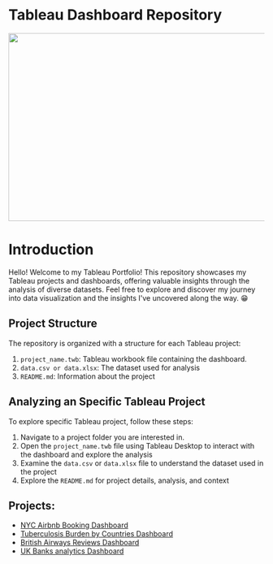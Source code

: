 # Tableau Dashboard Repository
 <p align="center">
  <img width="600" height="370" src="https://github.com/user-attachments/assets/3c8f1d22-16d1-4824-b3a5-ed33cb067e64">

# Introduction
Hello! Welcome to my Tableau Portfolio! This repository showcases my Tableau projects and dashboards, offering valuable insights through the analysis of diverse datasets. Feel free to explore and discover my journey into data visualization and the insights I've uncovered along the way. :grin:

## Project Structure 

The repository is organized with a structure for each Tableau project: 
1. ```project_name.twb```: Tableau workbook file containing the dashboard.
2. ```data.csv or data.xlsx```: The dataset used for analysis
3. ```README.md```: Information about the project

## Analyzing an Specific Tableau Project
To explore specific Tableau project, follow these steps:
1. Navigate to a project folder you are interested in.
2. Open the ```project_name.twb``` file using Tableau Desktop to interact with the dashboard and explore the analysis
3. Examine the ```data.csv``` or ```data.xlsx``` file to understand the dataset used in the project
4. Explore the ```README.md``` for project details, analysis, and context

## Projects: 

* [NYC Airbnb Booking Dashboard](https://github.com/ivanmu-1/Tableau-Portfolio/tree/main/Airbnb%20Booking%20Insights)
* [Tuberculosis Burden by Countries Dashboard](https://github.com/ivanmu-1/Tableau-Portfolio/tree/main/Tuberculosis%20Burden%20by%20Country)
* [British Airways Reviews Dashboard](https://github.com/ivanmu-1/Tableau-Portfolio/tree/main/British%20Airways%20Review)
* [UK Banks analytics Dashboard](https://github.com/ivanmu-1/Tableau-Portfolio/tree/main/UK%20Bank%20Analytics)
